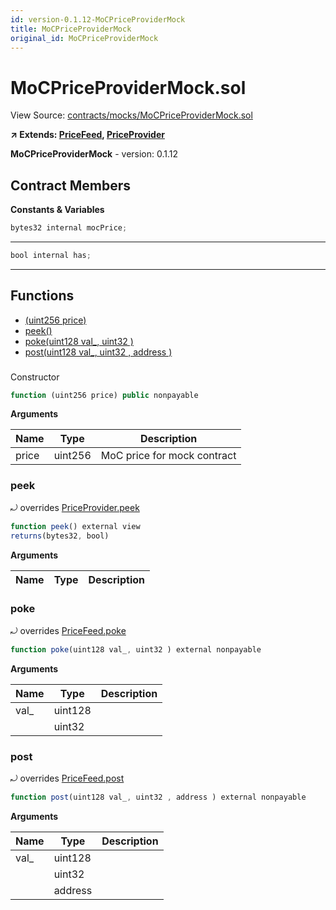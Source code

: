 ```yaml
---
id: version-0.1.12-MoCPriceProviderMock
title: MoCPriceProviderMock
original_id: MoCPriceProviderMock
---
```


# MoCPriceProviderMock.sol

View Source: [contracts/mocks/MoCPriceProviderMock.sol](../../contracts/mocks/MoCPriceProviderMock.sol)

**↗ Extends: [PriceFeed](PriceFeed.md), [PriceProvider](PriceProvider.md)**

**MoCPriceProviderMock** - version: 0.1.12

## Contract Members
**Constants & Variables**

```js
bytes32 internal mocPrice;
```
---

```js
bool internal has;
```
---

## Functions

- [(uint256 price)](#mocpriceprovidermocksol)
- [peek()](#peek)
- [poke(uint128 val_, uint32 )](#poke)
- [post(uint128 val_, uint32 , address )](#post)

### 

Constructor

```js
function (uint256 price) public nonpayable
```

**Arguments**

| Name        | Type           | Description  |
| ------------- |------------- | -----|
| price | uint256 | MoC price for mock contract | 

### peek

⤾ overrides [PriceProvider.peek](PriceProvider.md#peek)

```js
function peek() external view
returns(bytes32, bool)
```

**Arguments**

| Name        | Type           | Description  |
| ------------- |------------- | -----|

### poke

⤾ overrides [PriceFeed.poke](PriceFeed.md#poke)

```js
function poke(uint128 val_, uint32 ) external nonpayable
```

**Arguments**

| Name        | Type           | Description  |
| ------------- |------------- | -----|
| val_ | uint128 |  | 
|  | uint32 |  | 

### post

⤾ overrides [PriceFeed.post](PriceFeed.md#post)

```js
function post(uint128 val_, uint32 , address ) external nonpayable
```

**Arguments**

| Name        | Type           | Description  |
| ------------- |------------- | -----|
| val_ | uint128 |  | 
|  | uint32 |  | 
|  | address |  | 

